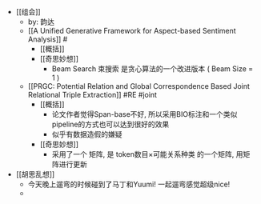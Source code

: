 - [[组会]]
	- by: 韵达
	- [[A Unified Generative Framework for Aspect-based Sentiment Analysis]] #
		- [[概括]]
		- [[奇思妙想]]
			- Beam Search 束搜索 是贪心算法的一个改进版本 ( Beam Size = 1 )
	- [[PRGC: Potential Relation and Global Correspondence Based Joint Relational Triple Extraction]] #RE #joint
		- [[概括]]
			- 论文作者觉得Span-base不好, 所以采用BIO标注和一个类似pipeline的方式也可以达到很好的效果
			- 似乎有数据造假的嫌疑
		- [[奇思妙想]]
			- 采用了一个 矩阵, 是 token数目×可能关系种类 的一个矩阵, 用矩阵进行更新
- [[胡思乱想]]
	- 今天晚上遛弯的时候碰到了马丁和Yuumi! 一起遛弯感觉超级nice!
	-